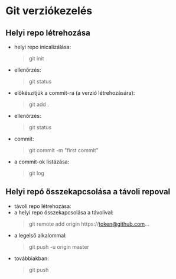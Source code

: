 # Git verziókezelés

## Helyi repo létrehozása

- helyi repo inicalizálása:
    > git init
- ellenőrzés:
    > git status
- előkészítjük a commit-ra (a verzió létrehozására):
    > git add .
- ellenőrzés:
    > git status
- commit:
    > git commit -m "first commit"
- a commit-ok listázása:
    > git log

## Helyi repó összekapcsolása a távoli repoval

- távoli repo létrehozása:
- a helyi repo összekapcsolása a távolival:
    > git remote add origin https://token@github.com...
- a legelső alkalommal:
    > git push -u origin master
- továbbiakban:
    > git push